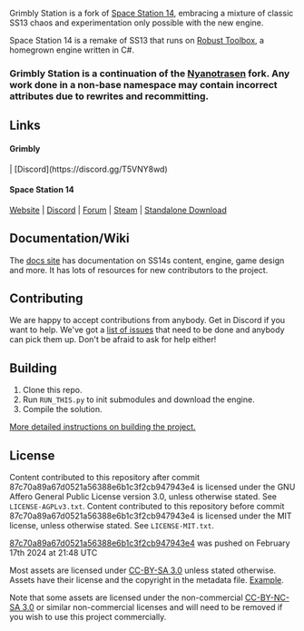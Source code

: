 <!---<p align="center"> <img alt="Space Station 14 Delta-V Logo" width="128" height="128" src="https://raw.githubusercontent.com/DeltaV-Station/Delta-v/master/Resources/Textures/Logo/logo.png" /></p>
<p align="center"> <img alt="Space Station 14 Delta-V Banner" width="512" height="126" src="https://raw.githubusercontent.com/DeltaV-Station/Delta-v/master/Resources/Textures/Logo/banner.png" /></p>-->

Grimbly Station is a fork of [Space Station 14](https://github.com/space-wizards/space-station-14), embracing a mixture of classic SS13 chaos and experimentation only possible with the new engine.

Space Station 14 is a remake of SS13 that runs on [Robust Toolbox](https://github.com/space-wizards/RobustToolbox), a homegrown engine written in C#.

### Grimbly Station is a continuation of the [Nyanotrasen](https://www.nyanotrasen.moe/) fork. Any work done in a non-base namespace may contain incorrect attributes due to rewrites and recommitting.

## Links

#### Grimbly
<!--[Website](https://delta-v.org/) | [Wiki](https://wiki.delta-v.org/view/Main_Page) --> | [Discord](https://discord.gg/T5VNY8wd)

#### Space Station 14

[Website](https://spacestation14.io/) | [Discord](https://discord.ss14.io/) | [Forum](https://forum.spacestation14.io/) | [Steam](https://store.steampowered.com/app/1255460/Space_Station_14/) | [Standalone Download](https://spacestation14.io/about/nightlies/)

## Documentation/Wiki

The [docs site](https://docs.spacestation14.io/) has documentation on SS14s content, engine, game design and more. It has lots of resources for new contributors to the project.

## Contributing

We are happy to accept contributions from anybody. Get in Discord if you want to help. We've got a [list of issues](https://github.com/Grimbly-Station/Grimbly-Station/projects) that need to be done and anybody can pick them up. Don't be afraid to ask for help either!

<!--We are currently accepting translations of the game on our main repository. If you would like to translate the game into another language check the #localization channel in our [Discord](https://go.delta-v.org/AtDxv)

If you make any contributions, please make sure to read the markers section in [MARKERS.md](https://github.com/DeltaV-Station/Delta-v/blob/master/MARKERS.md)
Any changes made to files belonging to our upstream should be properly marked in accordance to what is specified there.-->

## Building

1. Clone this repo.
2. Run `RUN_THIS.py` to init submodules and download the engine.
3. Compile the solution.

[More detailed instructions on building the project.](https://docs.spacestation14.com/en/general-development/setup.html)

## License

Content contributed to this repository after commit 87c70a89a67d0521a56388e6b1c3f2cb947943e4 is licensed under the GNU Affero General Public License version 3.0, unless otherwise stated. See `LICENSE-AGPLv3.txt`.
Content contributed to this repository before commit 87c70a89a67d0521a56388e6b1c3f2cb947943e4 is licensed under the MIT license, unless otherwise stated. See `LICENSE-MIT.txt`.

[87c70a89a67d0521a56388e6b1c3f2cb947943e4](https://github.com/DeltaV-Station/Delta-v/commit/87c70a89a67d0521a56388e6b1c3f2cb947943e4) was pushed on February 17th 2024 at 21:48 UTC

Most assets are licensed under [CC-BY-SA 3.0](https://creativecommons.org/licenses/by-sa/3.0/) unless stated otherwise. Assets have their license and the copyright in the metadata file. [Example](https://github.com/DeltaV-Station/Delta-v/blob/master/Resources/Textures/Objects/Tools/crowbar.rsi/meta.json).

Note that some assets are licensed under the non-commercial [CC-BY-NC-SA 3.0](https://creativecommons.org/licenses/by-nc-sa/3.0/) or similar non-commercial licenses and will need to be removed if you wish to use this project commercially.
